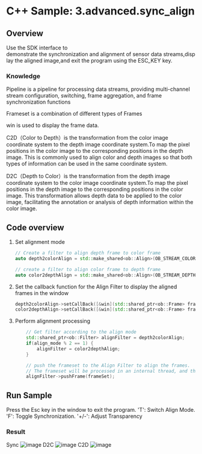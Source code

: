 # C++ Sample: 3.advanced.sync_align

## Overview

Use the SDK interface to demonstrate the synchronization and alignment of sensor data streams,display the aligned image,and exit the program using the ESC_KEY key.

### Knowledge

Pipeline is a pipeline for processing data streams, providing multi-channel stream configuration, switching, frame aggregation, and frame synchronization functions

Frameset is a combination of different types of Frames

win is used to display the frame data.

C2D（Color to Depth）is the transformation from the color image coordinate system to the depth image coordinate system.To map the pixel positions in the color image to the corresponding positions in the depth image. This is commonly used to align color and depth images so that both types of information can be used in the same coordinate system.

D2C（Depth to Color）is the transformation from the depth image coordinate system to the color image coordinate system.To map the pixel positions in the depth image to the corresponding positions in the color image. This transformation allows depth data to be applied to the color image, facilitating the annotation or analysis of depth information within the color image.

## Code overview

1. Set alignment mode

    ```cpp
    // Create a filter to align depth frame to color frame
    auto depth2colorAlign = std::make_shared<ob::Align>(OB_STREAM_COLOR);

    // create a filter to align color frame to depth frame
    auto color2depthAlign = std::make_shared<ob::Align>(OB_STREAM_DEPTH);
    ```

2. Set the callback function for the Align Filter to display the aligned frames in the window

    ```cpp
    depth2colorAlign->setCallBack([&win](std::shared_ptr<ob::Frame> frame) { win.pushFramesToView(frame); });
    color2depthAlign->setCallBack([&win](std::shared_ptr<ob::Frame> frame) { win.pushFramesToView(frame); });
   ```

3. Perform alignment processing

    ```cpp
        // Get filter according to the align mode
        std::shared_ptr<ob::Filter> alignFilter = depth2colorAlign;
        if(align_mode % 2 == 1) {
            alignFilter = color2depthAlign;
        }

        // push the frameset to the Align Filter to align the frames.
        // The frameset will be processed in an internal thread, and the resulting frames will be asynchronously output via the callback function.
        alignFilter->pushFrame(frameSet);
    ```

## Run Sample

Press the Esc key in the window to exit the program.
'T': Switch Align Mode.
'F': Toggle Synchronization.
'+/-': Adjust Transparency

### Result

Sync
![image](../../docs/resource/sync.jpg)
D2C
![image](../../docs/resource/d2c.jpg)
C2D
![image](../../docs/resource/c2d.jpg)
